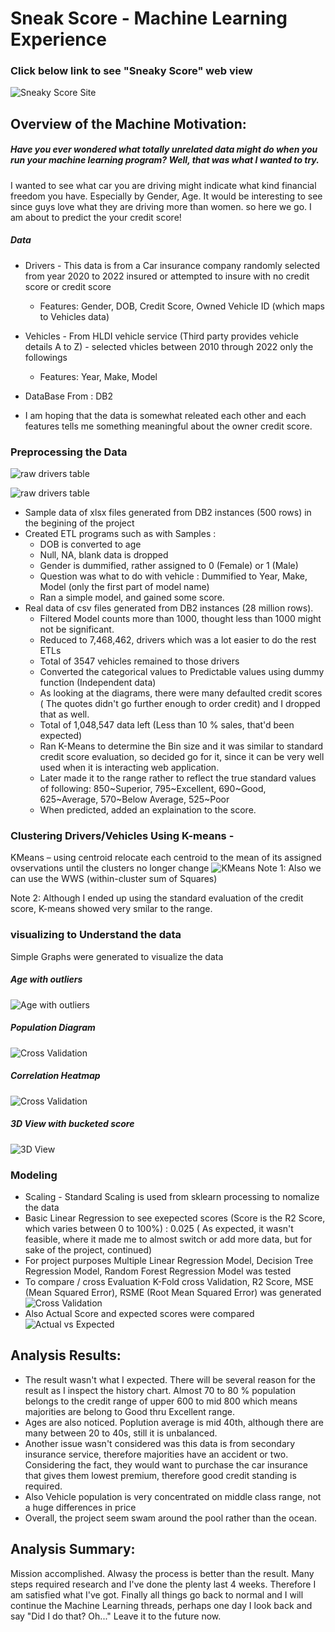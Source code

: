 # Sneak Score - Machine Learning Experience 
### Click below link to see "Sneaky Score" web view
![Sneaky Score Site](https://sonmiannkim-sneakyscore-app-0dnw3w.streamlitapp.com/)

## Overview of the Machine Motivation:
##### Have you ever wondered what totally unrelated data might do when you run your machine learning program?  Well, that was what I wanted to try.
I wanted to see what car you are driving might indicate what kind financial freedom you have. Especially by Gender, Age.  It would be interesting to see since guys 
love what they are driving more than women.  so here we go.  I am about to predict the your credit score!

##### Data
-	Drivers - This data is from a Car insurance company randomly selected from year 2020 to 2022 insured or attempted to insure with no credit score or credit score
	- Features: Gender, DOB, Credit Score, Owned Vehicle ID (which maps to Vehicles data)
-	Vehicles - From HLDI vehicle service (Third party provides vehicle details A to Z) - selected vhicles between 2010 through 2022 only the followings
	- Features: Year, Make, Model
	
- 	DataBase From : DB2
	
-	I am hoping that the data is somewhat releated each other and each features tells me something meaningful about the owner credit score.

### Preprocessing the Data  

![raw drivers table](readme_raw_tables.PNG.PNG)	<br>
		
![raw drivers table](population_diagram.PNG )	<br>

-	Sample data of xlsx files generated from DB2 instances (500 rows) in the begining of the project
- 	Created ETL programs such as with Samples :
	- DOB is converted to age	
	- Null, NA, blank data is dropped
	- Gender is dummified, rather assigned to 0 (Female) or 1 (Male)
	- Question was what to do with vehicle :  Dummified to Year, Make, Model (only the first part of model name)
	- Ran a simple model, and gained some score.
-	Real data of csv files generated from DB2 instances (28 million rows).
	- Filtered Model counts more than 1000, thought less than 1000 might not be significant.
	- Reduced to 7,468,462, drivers which was a lot easier to do the rest ETLs
	- Total of 3547 vehicles remained to those drivers
	- Converted the categorical values to Predictable values using dummy  function (Independent data)
	- As looking at the diagrams, there were many defaulted credit scores ( The quotes didn't go further enough to order credit) and I dropped that as well.
	- Total of 1,048,547 data left (Less than 10 % sales, that'd been expected)
	- Ran K-Means to determine the Bin size and it was similar to standard credit score evaluation, so decided go for it, since it can be very well used when it is interacting web application.
	- Later made it to the range rather to reflect the true standard values of following: 850~Superior, 795~Excellent, 690~Good, 625~Average, 570~Below Average, 525~Poor 
	- When predicted, added an explaination to the score.
	
### Clustering Drivers/Vehicles Using K-means - 
KMeans – using centroid relocate each centroid to the mean of its assigned ovservations until the clusters no longer change
![KMeans](Images/elbow_diagram.PNG)	
Note 1: Also we can use  the WWS (within-cluster sum of Squares)

Note 2: Although I ended up using the standard evaluation of the credit score, K-means showed very smilar to the range.

### visualizing to Understand the data
Simple Graphs were generated to visualize the data
##### Age with outliers
![Age with outliers](Images/age_outliers.PNG)
##### Population Diagram
![Cross Validation](Images/population_diagram.PNG.PNG)
##### Correlation Heatmap
![Cross Validation](Images/co_eff_plot.PNG)
##### 3D View with bucketed score
![3D View](Images/scored_bucket.PNG)

### Modeling
- Scaling - Standard Scaling is used from sklearn processing to nomalize the data
- Basic Linear Regression to see exepected scores (Score is the R2 Score, which varies between 0 to 100%) : 0.025 ( As expected, it wasn't feasible, where it made me to almost switch or add more data, but for sake of the project, continued)
- For project purposes Multiple Linear Regression Model, Decision Tree Regression Model, Random Forest Regression Model was tested
- To compare / cross Evaluation K-Fold cross Validation, R2 Score, MSE (Mean Squared Error), RSME (Root Mean Squared Error)  was generated
![Cross Validation](Images/models_testing_compared.PNG)
- Also Actual Score and expected scores were compared
![Actual vs Expected](Images/actual_predicted_score.PNG)

## Analysis Results:
- The result wasn't what I expected.  There will be several reason for the result as I inspect the history chart. Almost 70 to 80 % population belongs to the credit range of upper 600 to mid 800 which means majorities are belong to Good thru Excellent range.
- Ages are also noticed. Poplution average is mid 40th, although there are many between 20 to 40s, still it is unbalanced.
- Another issue wasn't considered was this data is from secondary insurance service, therefore majorities have an accident or two.  Considering the fact, they would want to purchase the car insurance that gives them lowest premium, therefore good credit standing is required.
- Also Vehicle population is very concentrated on middle class range, not a huge differences in price
- Overall, the project seem swam around the pool rather than the ocean. 

## Analysis Summary:
Mission accomplished. Alwasy the process is better than the result.  Many steps required research and I've done the plenty last 4 weeks. 
Therefore I am satisfied what I've got. Finally all things go back to normal and I will continue the  Machine Learning threads, perhaps one day I look back and say "Did I do that? Oh..." Leave it to the future now.

